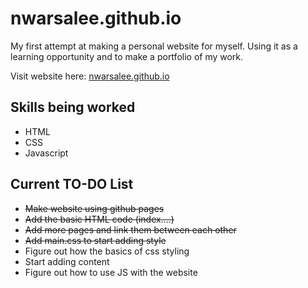 # nwarsalee.github.io
My first attempt at making a personal website for myself.
Using it as a learning opportunity and to make a portfolio of my work.

Visit website here: [nwarsalee.github.io](https://nwarsalee.github.io)

## Skills being worked
* HTML
* CSS
* Javascript

## Current TO-DO List
* ~~Make website using github pages~~
* ~~Add the basic HTML code (index....)~~
* ~~Add more pages and link them between each other~~
* ~~Add main.css to start adding style~~
* Figure out how the basics of css styling
* Start adding content
* Figure out how to use JS with the website
